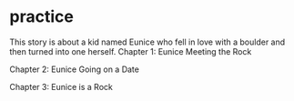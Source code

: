 # practice

This story is about a kid named Eunice who fell in love with a boulder and then turned into one herself. 
Chapter 1: Eunice Meeting the Rock

Chapter 2: Eunice Going on a Date

Chapter 3: Eunice is a Rock